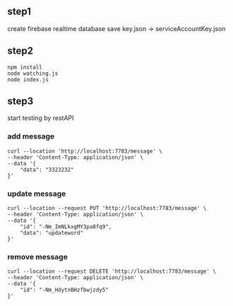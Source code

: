 
## step1
create firebase realtime database
save key.json -> serviceAccountKey.json

## step2
```
npm install
node watching.js
node index.js
```

## step3
start testing by restAPI


### add message
```
curl --location 'http://localhost:7783/message' \
--header 'Content-Type: application/json' \
--data '{
    "data": "3323232"
}'
```

### update message
```
curl --location --request PUT 'http://localhost:7783/message' \
--header 'Content-Type: application/json' \
--data '{
    "id": "-Nm_ImNLkxgMY3pa8fq9",
    "data": "updateword"
}'
```

### remove message
```
curl --location --request DELETE 'http://localhost:7783/message' \
--header 'Content-Type: application/json' \
--data '{
    "id": "-Nm_HdytnBHzfbwjzdy5"
}'
```
